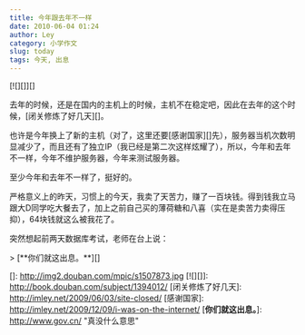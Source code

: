 ```yaml
---
title: 今年跟去年不一样
date: 2010-06-04 01:24
author: Ley
category: 小学作文
slug: today
tags: 今天, 出息
---
```

[![][]][]

去年的时候，还是在国内的主机上的时候，主机不在稳定吧，因此在去年的这个时候，[闭关修炼了好几天][]。

也许是今年换上了新的主机（对了，这里还要[感谢国家][]先），服务器当机次数明显减少了，而且还有了独立IP（我已经是第二次这样炫耀了），所以，今年和去年不一样，今年不维护服务器，今年来测试服务器。

至少今年和去年不一样了，挺好的。

严格意义上的昨天，习惯上的今天，我卖了天苦力，赚了一百块钱。得到钱我立马跟大D同学吃大餐去了，加上之前自己买的薄荷糖和八喜（实在是卖苦力卖得压抑），64块钱就这么被我花了。

突然想起前两天数据库考试，老师在台上说：

<p>
> [**你们就这出息。**][]

</p>

  []: http://img2.douban.com/mpic/s1507873.jpg
  [![][]]: http://book.douban.com/subject/1394012/
  [闭关修炼了好几天]: http://imley.net/2009/06/03/site-closed/
  [感谢国家]: http://imley.net/2009/12/09/i-was-on-the-internet/
  [**你们就这出息。**]: http://www.gov.cn/ "真没什么意思"
